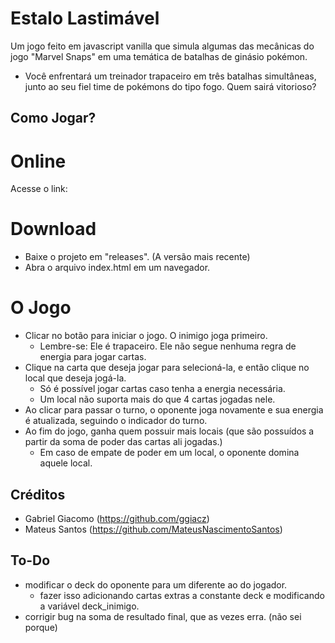 # **Estalo Lastimável**
Um jogo feito em javascript vanilla que simula algumas das mecânicas do jogo "Marvel Snaps" em uma temática de batalhas de ginásio pokémon.

- Você enfrentará um treinador trapaceiro em três batalhas simultâneas, junto ao seu fiel time de pokémons do tipo fogo. Quem sairá vitorioso?

## Como Jogar?

# Online
Acesse o link: 

# Download
- Baixe o projeto em "releases". (A versão mais recente)
- Abra o arquivo index.html em um navegador.

# O Jogo
- Clicar no botão para iniciar o jogo. O inimigo joga primeiro.
    - Lembre-se: Ele é trapaceiro. Ele não segue nenhuma regra de energia para jogar cartas.
- Clique na carta que deseja jogar para selecioná-la, e então clique no local que deseja jogá-la.
    - Só é possível jogar cartas caso tenha a energia necessária.
    - Um local não suporta mais do que 4 cartas jogadas nele.
- Ao clicar para passar o turno, o oponente joga novamente e sua energia é atualizada, seguindo o indicador do turno.
- Ao fim do jogo, ganha quem possuir mais locais (que são possuídos a partir da soma de poder das cartas ali jogadas.)
    - Em caso de empate de poder em um local, o oponente domina aquele local.

## Créditos
- Gabriel Giacomo (https://github.com/ggiacz)
- Mateus Santos (https://github.com/MateusNascimentoSantos)

## To-Do
- modificar o deck do oponente para um diferente ao do jogador.
    - fazer isso adicionando cartas extras a constante deck e modificando a variável deck_inimigo.
- corrigir bug na soma de resultado final, que as vezes erra. (não sei porque)
